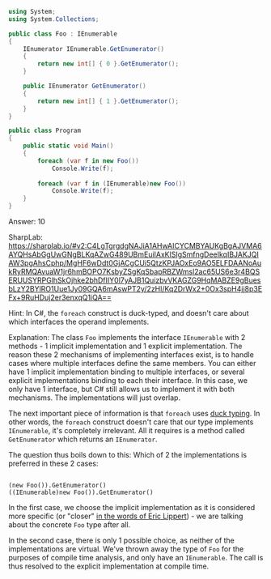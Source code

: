 ```cs
using System;
using System.Collections;

public class Foo : IEnumerable
{
    IEnumerator IEnumerable.GetEnumerator()
    {
        return new int[] { 0 }.GetEnumerator();
    }

    public IEnumerator GetEnumerator()
    {
        return new int[] { 1 }.GetEnumerator();
    }
}

public class Program
{
    public static void Main()
    {
        foreach (var f in new Foo())
            Console.Write(f);
        
        foreach (var f in (IEnumerable)new Foo())
            Console.Write(f);
    }
}
```

Answer: 10

SharpLab: https://sharplab.io/#v2:C4LgTgrgdgNAJiA1AHwAICYCMBYAUKgBgAJVMA6AYQHsAbGgUwGNgBLKqAZwG489UBmEuiIAxKlSIgSmfngDeeIkqIBJAKJQIAW3pgAhsCphp/MgHF6wDdt0GjACgCUi5QtzKPJAOxEo9AO5ELFDAANoAukRyRMQAvuaW1jr6hmBOPO7KsbyZSgKqSbapRBZWmsl2ac65US6e3r4BQSERUUSYRPGlhSkOjhke2bhDfIIY0l7yAJB1QuizbvVKAGZG9HqMABZE9gBuesbLzY2BYlRO1Uue1Jy09GQA6mAswPT2y/2zHl/Kq2DrWx2+0Ox3spH4jj8p3EFx+9RuHDuj2er3enxqQ1iQA==

Hint:
In C#, the <code>foreach</code> construct is duck-typed, and doesn't care about which interfaces the operand implements.

Explanation:
The class <code>Foo</code> implements the interface <code>IEnumerable</code> with 2 methods - 1 implicit implementation and 1 explicit implementation. The reason these 2 mechanisms of implementing interfaces exist, is to handle cases where multiple interfaces define the same members. You can either have 1 implicit implementation binding to multiple interfaces, or several explicit implementations binding to each their interface. In this case, we only have 1 interface, but C# still allows us to implement it with both mechanisms. The implementations will just overlap.

The next important piece of information is that <code>foreach</code> uses <a href="https://im5tu.io/article/2022/01/things-you-might-not-know-about-csharp-duck-typing/">duck typing</a>. In other words, the <code>foreach</code> construct doesn't care that our type implements <code>IEnumerable</code>, it's completely irrelevant. All it requires is a method called <code>GetEnumerator</code> which returns an <code>IEnumerator</code>.

The question thus boils down to this: Which of 2 the implementations is preferred in these 2 cases:
<pre><code>
(new Foo()).GetEnumerator()
((IEnumerable)new Foo()).GetEnumerator()
</code></pre> In the first case, we choose the implicit implementation as it is considered more specific (or "closer" <a href="https://ericlippert.com/2013/12/23/closer-is-better/">in the words of Eric Lippert</a>) - we are talking about the concrete <code>Foo</code> type after all. 

In the second case, there is only 1 possible choice, as neither of the implementations are virtual. We've thrown away the type of <code>Foo</code> for the purposes of compile time analysis, and only have an <code>IEnumerable</code>. The call is thus resolved to the explicit implementation at compile time.
